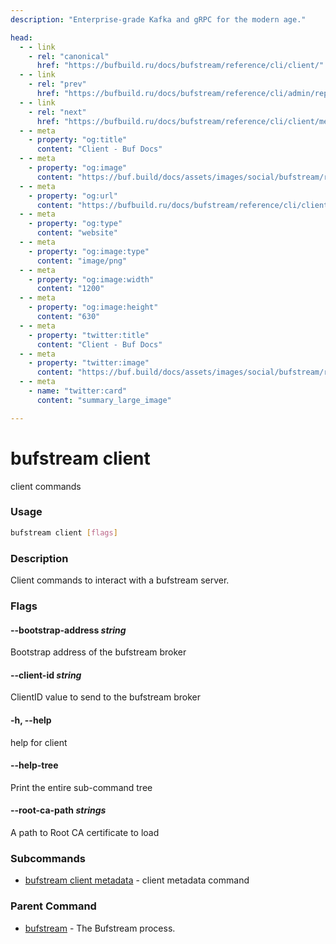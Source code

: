 ```yaml
---
description: "Enterprise-grade Kafka and gRPC for the modern age."

head:
  - - link
    - rel: "canonical"
      href: "https://bufbuild.ru/docs/bufstream/reference/cli/client/"
  - - link
    - rel: "prev"
      href: "https://bufbuild.ru/docs/bufstream/reference/cli/admin/repair/topics/"
  - - link
    - rel: "next"
      href: "https://bufbuild.ru/docs/bufstream/reference/cli/client/metadata/"
  - - meta
    - property: "og:title"
      content: "Client - Buf Docs"
  - - meta
    - property: "og:image"
      content: "https://buf.build/docs/assets/images/social/bufstream/reference/cli/client/index.png"
  - - meta
    - property: "og:url"
      content: "https://bufbuild.ru/docs/bufstream/reference/cli/client/"
  - - meta
    - property: "og:type"
      content: "website"
  - - meta
    - property: "og:image:type"
      content: "image/png"
  - - meta
    - property: "og:image:width"
      content: "1200"
  - - meta
    - property: "og:image:height"
      content: "630"
  - - meta
    - property: "twitter:title"
      content: "Client - Buf Docs"
  - - meta
    - property: "twitter:image"
      content: "https://buf.build/docs/assets/images/social/bufstream/reference/cli/client/index.png"
  - - meta
    - name: "twitter:card"
      content: "summary_large_image"

---
```


# bufstream client

client commands

### Usage

```sh
bufstream client [flags]
```

### Description

Client commands to interact with a bufstream server.

### Flags

#### \--bootstrap-address _string_

Bootstrap address of the bufstream broker

#### \--client-id _string_

ClientID value to send to the bufstream broker

#### \-h, --help

help for client

#### \--help-tree

Print the entire sub-command tree

#### \--root-ca-path _strings_

A path to Root CA certificate to load

### Subcommands

- [bufstream client metadata](metadata/) - client metadata command

### Parent Command

- [bufstream](../) - The Bufstream process.
